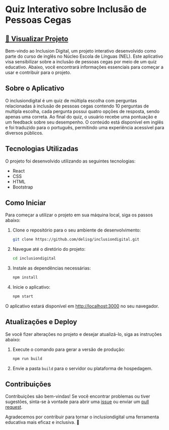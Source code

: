 
# Quiz Interativo sobre Inclusão de Pessoas Cegas

 <h2  style="color: green; text-decoration: none;"><strong><a href="https://inclusiondigital.netlify.app/"> 🎥 Visualizar Projeto</a></strong></h2>

Bem-vindo ao Inclusion Digital, um projeto interativo desenvolvido como parte do curso de inglês no Núcleo Escola de Línguas (NEL). Este aplicativo visa sensibilizar sobre a inclusão de pessoas cegas por meio de um quiz educativo. Abaixo, você encontrará informações essenciais para começar a usar e contribuir para o projeto.

## Sobre o Aplicativo

O inclusiondigital é um quiz de múltipla escolha com perguntas relacionadas à inclusão de pessoas cegas contendo 10 perguntas de multipla escolha, cada pergunta possui quatro opções de resposta, sendo apenas uma correta. Ao final do quiz, o usuário recebe uma pontuação e um feedback sobre seu desempenho. O conteúdo está disponível em inglês e foi traduzido para o português, permitindo uma experiência acessível para diversos públicos.


## Tecnologias Utilizadas

O projeto foi desenvolvido utilizando as seguintes tecnologias:

- React
- CSS
- HTML
- Bootstrap

## Como Iniciar

Para começar a utilizar o projeto em sua máquina local, siga os passos abaixo:

1. Clone o repositório para o seu ambiente de desenvolvimento:

   ```bash
   git clone https://github.com/delisg/inclusiondigital.git
   ```

2. Navegue até o diretório do projeto:

   ```bash
   cd inclusiondigital
   ```

3. Instale as dependências necessárias:

   ```bash
   npm install
   ```

4. Inicie o aplicativo:

   ```bash
   npm start
   ```

O aplicativo estará disponível em [http://localhost:3000](http://localhost:3000) no seu navegador.

## Atualizações e Deploy

Se você fizer alterações no projeto e desejar atualizá-lo, siga as instruções abaixo:

1. Execute o comando para gerar a versão de produção:

   ```bash
   npm run build
   ```

2. Envie a pasta `build` para o servidor ou plataforma de hospedagem.

## Contribuições

Contribuições são bem-vindas! Se você encontrar problemas ou tiver sugestões, sinta-se à vontade para abrir uma [issue](https://github.com/delisg/inclusiondigital/issues) ou enviar um [pull request](https://github.com/delisg/inclusiondigital/pulls).

Agradecemos por contribuir para tornar o inclusiondigital uma ferramenta educativa mais eficaz e inclusiva. :tada: